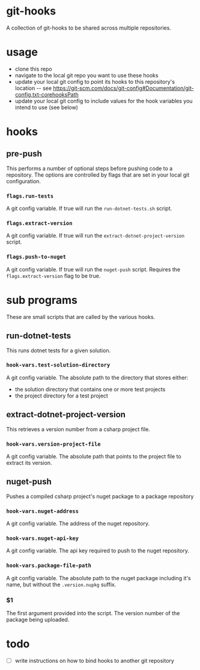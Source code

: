 # git-hooks
A collection of git-hooks to be shared across multiple repositories.

# usage
- clone this repo
- navigate to the local git repo you want to use these hooks
- update your local git config to point its hooks to this repository's location
-- see https://git-scm.com/docs/git-config#Documentation/git-config.txt-corehooksPath
- update your local git config to include values for the hook variables you intend to use (see below)


# hooks

## pre-push
This performs a number of optional steps before pushing code to a repository.
The options are controlled by flags that are set in your local git configuration.

### `flags.run-tests`
A git config variable. If true will run the `run-dotnet-tests.sh` script.

### `flags.extract-version`
A git config variable. If true will run the `extract-dotnet-project-version` script.

### `flags.push-to-nuget`
A git config variable. If true will run the `nuget-push` script. Requires the `flags.extract-version` flag to be true.

# sub programs
These are small scripts that are called by the various hooks.

## run-dotnet-tests
This runs dotnet tests for a given solution.

### `hook-vars.test-solution-directory`
A git config variable. The absolute path to the directory that stores either:
- the solution directory that contains one or more test projects
- the project directory for a test project

## extract-dotnet-project-version
This retrieves a version number from a csharp project file.

### `hook-vars.version-project-file`
A git config variable. The absolute path that points to the project file to extract its version.

## nuget-push
Pushes a compiled csharp project's nuget package to a package repository

### `hook-vars.nuget-address`
A git config variable. The address of the nuget repository.

### `hook-vars.nuget-api-key`
A git config variable. The api key required to push to the nuget repository.

### `hook-vars.package-file-path`
A git config variable. The absolute path to the nuget package including it's name, but without the `.version.nupkg` suffix.

### $1
The first argument provided into the script. The version number of the package being uploaded.


# todo
- [ ] write instructions on how to bind hooks to another git repository